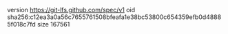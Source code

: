 version https://git-lfs.github.com/spec/v1
oid sha256:c12ea3a0a56c7655761508bfeafa1e38bc53800c654359efb0d48885f018c7fd
size 167561

